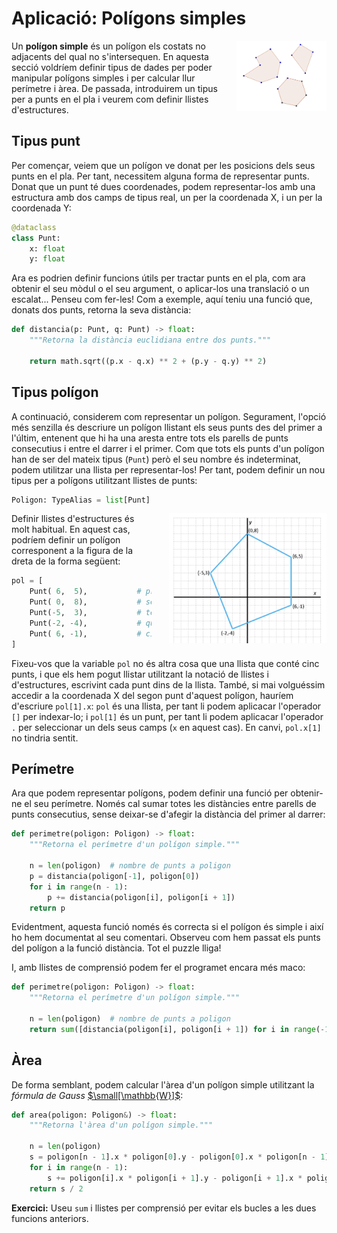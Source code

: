 
# Aplicació: Polígons simples

<img src='./poligons.png' style='height: 8em; float: right; margin: 0 0 1em 2em;'/>

Un **polígon simple** és un polígon els costats no adjacents del qual no s'intersequen. En aquesta secció voldríem definir tipus de dades per poder manipular polígons simples i per calcular llur perímetre i àrea. De passada, introduirem un tipus per a punts en el pla i veurem com definir llistes d'estructures.


## Tipus punt

Per començar, veiem que un polígon ve donat per les posicions dels seus punts en el pla. Per tant, necessitem alguna forma de representar punts. Donat que un punt té dues coordenades, podem representar-los amb una estructura amb dos camps de tipus real, un per la coordenada X, i un per la coordenada Y:

```python
@dataclass
class Punt:
    x: float
    y: float
```

Ara es podrien definir funcions útils per tractar punts en el pla, com ara obtenir el seu mòdul o el seu argument, o aplicar-los una translació o un escalat... Penseu com fer-les! Com a exemple, aquí teniu una funció que, donats dos punts, retorna la seva distància:

```python
def distancia(p: Punt, q: Punt) -> float:
    """Retorna la distància euclidiana entre dos punts."""

    return math.sqrt((p.x - q.x) ** 2 + (p.y - q.y) ** 2)
```

## Tipus polígon

A continuació, considerem com representar un polígon. Segurament, l'opció més senzilla és descriure un polígon llistant els seus punts des del primer a l'últim, entenent que hi ha una aresta entre tots els parells de punts consecutius i entre el darrer i el primer. Com que tots els punts d'un polígon han de ser del mateix tipus (`Punt`) però el seu nombre és indeterminat, podem utilitzar una llista per representar-los! Per tant, podem definir un nou tipus per a polígons utilitzant llistes de punts:

```python
Poligon: TypeAlias = list[Punt]
```

<img src='./poligon-amb-coords.png' style='width: 18em; float: right; margin: 0 0 1em 2em;'/>

Definir llistes d'estructures és molt habitual. En aquest cas, podríem definir un polígon corresponent a la figura de la dreta de la forma següent:

```python
pol = [
    Punt( 6,  5),           # primer punt
    Punt( 0,  8),           # segon  punt
    Punt(-5,  3),           # tercer punt
    Punt(-2, -4),           # quart  punt
    Punt( 6, -1),           # cinquè punt
]
```

Fixeu-vos que la variable `pol` no és altra cosa que una llista que conté cinc punts, i que els hem pogut llistar utilitzant la notació de llistes i d'estructures, escrivint cada punt dins de la llista. També, si mai volguéssim accedir a la coordenada X del segon punt d'aquest polígon, hauríem d'escriure `pol[1].x`: `pol` és una llista, per tant li podem aplicacar l'operador `[]` per indexar-lo; i `pol[1]` és un punt, per tant li podem aplicacar l'operador `.` per seleccionar un dels seus camps (`x` en aquest cas). En canvi, `pol.x[1]` no tindria sentit.


## Perímetre

Ara que podem representar polígons, podem definir una funció per obtenir-ne el seu perímetre. Només cal sumar totes les distàncies entre parells de punts consecutius, sense deixar-se d'afegir la distància del primer al darrer:

```python
def perimetre(poligon: Poligon) -> float:
    """Retorna el perímetre d'un polígon simple."""

    n = len(poligon)  # nombre de punts a poligon
    p = distancia(poligon[-1], poligon[0])
    for i in range(n - 1):
        p += distancia(poligon[i], poligon[i + 1])
    return p
```

Evidentment, aquesta funció només és correcta si el polígon és simple i així ho hem documentat al seu comentari. Observeu com hem passat els punts del polígon a la funció distància. Tot el puzzle lliga!

I, amb llistes de comprensió podem fer el programet encara més maco:

```python
def perimetre(poligon: Poligon) -> float:
    """Retorna el perímetre d'un polígon simple."""

    n = len(poligon)  # nombre de punts a poligon
    return sum([distancia(poligon[i], poligon[i + 1]) for i in range(-1, n - 1)]) 
```


## Àrea

De forma semblant, podem calcular l'àrea d'un polígon simple utilitzant la *fórmula de Gauss* [$\small[\mathbb{W}]$](https://es.wikipedia.org/wiki/F%C3%B3rmula_del_%C3%A1rea_de_Gauss):

```python
def area(poligon: Poligon&) -> float:
    """Retorna l'àrea d'un polígon simple."""

    n = len(poligon)  
    s = poligon[n - 1].x * poligon[0].y - poligon[0].x * poligon[n - 1].y
    for i in range(n - 1):
        s += poligon[i].x * poligon[i + 1].y - poligon[i + 1].x * poligon[i].y
    return s / 2
```

**Exercici:** Useu `sum` i llistes per comprensió per evitar els bucles a les dues funcions anteriors.


<Autors autors="jpetit"/> 

